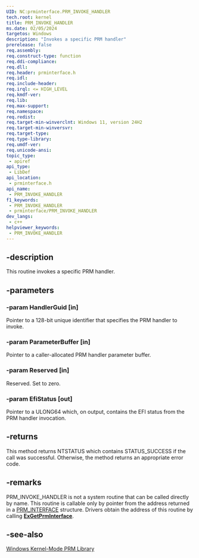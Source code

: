 ```yaml
---
UID: NC:prminterface.PRM_INVOKE_HANDLER
tech.root: kernel
title: PRM_INVOKE_HANDLER
ms.date: 02/05/2024
targetos: Windows
description: "Invokes a specific PRM handler"
prerelease: false
req.assembly: 
req.construct-type: function
req.ddi-compliance: 
req.dll: 
req.header: prminterface.h
req.idl: 
req.include-header: 
req.irql: <= HIGH_LEVEL
req.kmdf-ver: 
req.lib: 
req.max-support: 
req.namespace: 
req.redist: 
req.target-min-winverclnt: Windows 11, version 24H2
req.target-min-winversvr: 
req.target-type: 
req.type-library: 
req.umdf-ver: 
req.unicode-ansi: 
topic_type:
 - apiref
api_type:
 - LibDef
api_location:
 - prminterface.h
api_name:
 - PRM_INVOKE_HANDLER
f1_keywords:
 - PRM_INVOKE_HANDLER
 - prminterface/PRM_INVOKE_HANDLER
dev_langs:
 - c++
helpviewer_keywords:
 - PRM_INVOKE_HANDLER
---
```


## -description

This routine invokes a specific PRM handler.

## -parameters

### -param HandlerGuid [in]

Pointer to a 128-bit unique identifier that specifies the PRM handler to invoke.

### -param ParameterBuffer [in]

Pointer to a caller-allocated PRM handler parameter buffer.

### -param Reserved [in]

Reserved. Set to zero.

### -param EfiStatus [out]

Pointer to a ULONG64 which, on output, contains the EFI status from the PRM handler invocation.

## -returns

This method returns NTSTATUS which contains STATUS_SUCCESS if the call was successful. Otherwise, the method returns an appropriate error code.

## -remarks

PRM_INVOKE_HANDLER is not a system routine that can be called directly by name. This routine is callable only by pointer from the address returned in a [PRM_INTERFACE](./ns-prminterface-prm_interface.md) structure. Drivers obtain the address of this routine by calling [**ExGetPrmInterface**](./nf-prminterface-exgetprminterface.md).

## -see-also

[Windows Kernel-Mode PRM Library](/windows-hardware/drivers/kernel/windows-kernel-mode-prm-library)